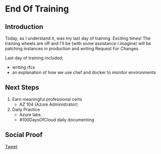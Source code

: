 # End Of Training

## Introduction

Today, as I understand it, was my last day of training. Exciting times! The training wheels are off and I'll be (with some assistance I imagine) will be patching instances in production and writing Request For Changes.

Last day of training included;
- writing rfcs
- an explanation of how we use chef and docker to monitor environments

## Next Steps

1) Earn meaningful professional certs
    - AZ 104 (Azure Administrator)
2) Daily Practice
    - Azure labs
    - #100DaysOfCloud daily documenting

## Social Proof

[Tweet]()